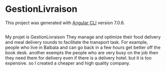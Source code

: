 # GestionLivraison

This project was generated with [Angular CLI](https://github.com/angular/angular-cli) version 7.0.6.

## 
My projet is GestionLivraison
They manage and optimize their food delivery and meal delivery rounds
to facilitate the transport task.
For example, people who live in Balbala and can go back in a few hours get better off the book desk.
another exempts the people who are very busy on the job then they need them for delivery
even if there is a delivery hotel.
but it is too expensive.
so I created a cheaper and high quality company.
